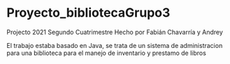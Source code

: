 # Proyecto_bibliotecaGrupo3
Projecto 2021 Segundo Cuatrimestre 
Hecho por Fabián Chavarría y Andrey 

El trabajo estaba basado en Java, se trata de un sistema de administracion para una biblioteca para el manejo de inventario y prestamo de libros 

